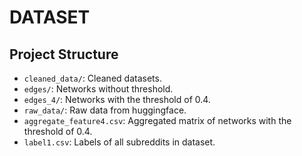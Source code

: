 # DATASET

## Project Structure
- `cleaned_data/`: Cleaned datasets.
- `edges/`: Networks without threshold.
- `edges_4/`: Networks with the threshold of 0.4.
- `raw_data/`: Raw data from huggingface.
- `aggregate_feature4.csv`: Aggregated matrix of networks with the threshold of 0.4.
- `label1.csv`: Labels of all subreddits in dataset.



